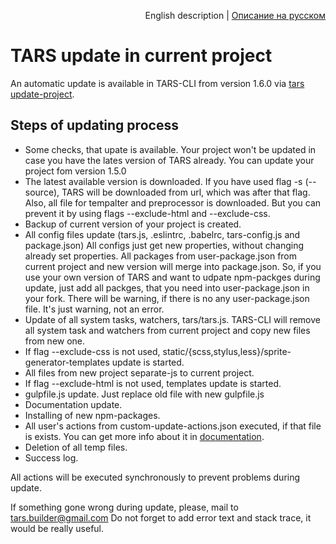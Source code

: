 <p align="right">
English description | <a href="../ru/update-actions.md">Описание на русском</a>
</p>

# TARS update in current project

An automatic update is available in TARS-CLI from version 1.6.0 via [tars update-project](commands.md#tars-update-project).

## Steps of updating process

* Some checks, that upate is available. Your project won't be updated in case you have the lates version of TARS already. You can update your project fom version 1.5.0
* The latest available version is downloaded. If you have used flag -s (--source), TARS will be downloaded from url, which was after that flag. Also, all file for tempalter and preprocessor is downloaded. But you can prevent it by using flags --exclude-html and --exclude-css.
* Backup of current version of your project is created.
* All config files update (tars.js, .eslintrc, .babelrc, tars-config.js and package.json) All configs just get new properties, without changing already set properties. All packages from user-package.json from current project and new version will merge into package.json. So, if you use your own version of TARS and want to udpate npm-packges during update, just add all packges, that you need into user-package.json in your fork. There will be warning, if there is no any user-package.json file. It's just warning, not an error.
* Update of all system tasks, watchers, tars/tars.js. TARS-CLI will remove all system task and watchers from current project and copy new files from new one.
* If flag --exclude-css is not used, static/{scss,stylus,less}/sprite-generator-templates update is started. 
* All files from new project separate-js to current project.
* If flag --exclude-html is not used, templates update is started.
* gulpfile.js update. Just replace old file with new gulpfile.js
* Documentation update.
* Installing of new npm-packages.
* All user's actions from custom-update-actions.json executed, if that file is exists. You can get more info about it in [documentation](custom-update-actions.md).
* Deletion of all temp files.
* Success log.

All actions will be executed synchronously to prevent problems during update.

If something gone wrong during update, please, mail to tars.builder@gmail.com Do not forget to add error text and stack trace, it would be really useful.
